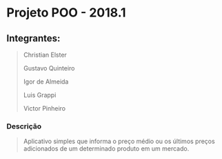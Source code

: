 # Projeto POO - 2018.1

## Integrantes:
> Christian Elster
>
> Gustavo Quinteiro
>
> Igor de Almeida
>
> Luis Grappi
>
> Victor Pinheiro

### Descrição
> Aplicativo simples que informa o preço médio ou os últimos preços adicionados de um determinado produto em um mercado.
